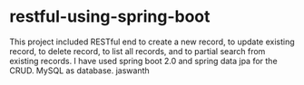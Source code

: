# restful-using-spring-boot
This project included RESTful end to create a new record, to update existing record, to delete record, to list all records, and to partial search from existing records. I have used spring boot 2.0 and spring data jpa for the CRUD. MySQL as database.
jaswanth